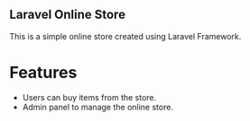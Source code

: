 ## Laravel Online Store

This is a simple online store created using Laravel Framework.

# Features

- Users can buy items from the store.
- Admin panel to manage the online store.
